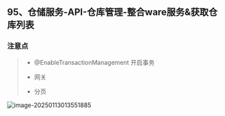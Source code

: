 ## 95、仓储服务-API-仓库管理-整合ware服务&获取仓库列表

### 注意点

> - @EnableTransactionManagement 开启事务
>
> - 网关
> - 分页

![image-20250113013551885](https://gitee.com/vurtnewk/typora-image/raw/master/images03/202501130135926.png)

